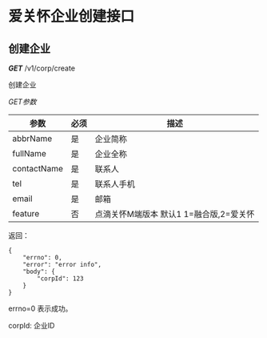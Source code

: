 # 爱关怀企业创建接口



## 创建企业

***GET*** /v1/corp/create

创建企业

*GET参数*


参数 | 必须 | 描述
----|------|----
abbrName|是|企业简称
fullName|是|企业全称
contactName|是|联系人
tel |是|联系人手机
email|是|邮箱
feature|否|点滴关怀M端版本 默认1 1=融合版,2=爱关怀


返回：

```
{
	"errno": 0,
	"error": "error info",
	"body": {
		"corpId": 123
	}
}
```


errno=0 表示成功。

corpId: 企业ID


